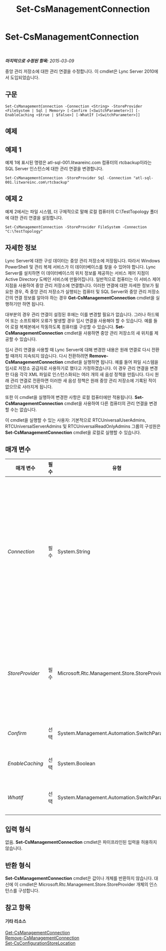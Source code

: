 ﻿---
title: Set-CsManagementConnection
TOCTitle: Set-CsManagementConnection
ms:assetid: f7cf19ba-6c56-4f74-9757-843e1ca0c9a1
ms:mtpsurl: https://technet.microsoft.com/ko-kr/library/Gg413045(v=OCS.15)
ms:contentKeyID: 49305567
ms.date: 08/24/2015
mtps_version: v=OCS.15
ms.translationtype: HT
---

# Set-CsManagementConnection

 

_**마지막으로 수정된 항목:** 2015-03-09_

중앙 관리 저장소에 대한 관리 연결을 수정합니다. 이 cmdlet은 Lync Server 2010에서 도입되었습니다.

## 구문

    Set-CsManagementConnection -Connection <String> -StoreProvider <FileSystem | Sql | Memory> [-Confirm [<SwitchParameter>]] [-EnableCaching <$true | $false>] [-WhatIf [<SwitchParameter>]]

## 예제

## 예제 1

예제 1에 표시된 명령은 atl-sql-001.litwareinc.com 컴퓨터의 rtcbackup이라는 SQL Server 인스턴스에 대한 관리 연결을 변경합니다.

    Set-CsManagementConnection -StoreProvider Sql -Connection "atl-sql-001.litwareinc.com\rtcbackup"

## 예제 2

예제 2에서는 파일 시스템, 더 구체적으로 말해 로컬 컴퓨터의 C:\\TestTopology 폴더에 대한 관리 연결을 설정합니다.

    Set-CsManagementConnection -StoreProvider FileSystem -Connection "C:\TestTopology"

## 자세한 정보

Lync Server에 대한 구성 데이터는 중앙 관리 저장소에 저장됩니다. 따라서 Windows PowerShell 및 관리 복제 서비스가 이 데이터베이스를 찾을 수 있어야 합니다. Lync Server를 설치하면 이 데이터베이스의 위치 정보를 제공하는 서비스 제어 지점이 Active Directory 도메인 서비스에 만들어집니다. 일반적으로 컴퓨터는 이 서비스 제어 지점을 사용하여 중앙 관리 저장소에 연결합니다. 이러한 연결에 대한 자세한 정보가 필요한 경우, 즉 중앙 관리 저장소가 실행되는 컴퓨터 및 SQL Server와 중앙 관리 저장소 간의 연결 정보를 알아야 하는 경우 **Get-CsManagementConnection** cmdlet을 실행하기만 하면 됩니다.

대부분의 경우 관리 연결이 설정된 후에는 이를 변경할 필요가 없습니다. 그러나 하드웨어 또는 소프트웨어 오류가 발생할 경우 임시 연결을 사용해야 할 수 있습니다. 예를 들어 로컬 복제본에서 작동하도록 컴퓨터를 구성할 수 있습니다. **Set-CsManagementConnection** cmdlet을 사용하면 중앙 관리 저장소의 새 위치를 제공할 수 있습니다.

임시 관리 연결을 사용할 때 Lync Server에 대해 변경한 내용은 원래 연결로 다시 전환할 때까지 지속되지 않습니다. 다시 전환하려면 **Remove-CsManagementConnection** cmdlet을 실행하면 됩니다. 예를 들어 파일 시스템을 임시로 저장소 공급자로 사용하기로 했다고 가정하겠습니다. 이 경우 관리 연결을 변경한 다음 각각 XML 파일로 인스턴스화되는 여러 개의 새 음성 정책을 만듭니다. 다시 원래 관리 연결로 전환하면 이러한 새 음성 정책은 원래 중앙 관리 저장소에 기록된 적이 없으므로 사라지게 됩니다.

또한 이 cmdlet을 실행하여 변경한 사항은 로컬 컴퓨터에만 적용됩니다. **Set-CsManagementConnection** cmdlet을 사용하여 다른 컴퓨터의 관리 연결을 변경할 수는 없습니다.

이 cmdlet을 실행할 수 있는 사용자: 기본적으로 RTCUniversalUserAdmins, RTCUniversalServerAdmins 및 RTCUniversalReadOnlyAdmins 그룹의 구성원은 **Set-CsManagementConnection** cmdlet을 로컬로 실행할 수 있습니다.

## 매개 변수


<table>
<colgroup>
<col style="width: 25%" />
<col style="width: 25%" />
<col style="width: 25%" />
<col style="width: 25%" />
</colgroup>
<thead>
<tr class="header">
<th>매개 변수</th>
<th>필수</th>
<th>유형</th>
<th>설명</th>
</tr>
</thead>
<tbody>
<tr class="odd">
<td><p><em>Connection</em></p></td>
<td><p>필수</p></td>
<td><p>System.String</p></td>
<td><p>관리 연결로 사용할 SQL Server 인스턴스 또는 파일 시스템 폴더의 위치 정보입니다.</p>
<p>예를 들어 atl-sql-001.litwareinc.com 컴퓨터에 있는 rtcbackup이라는 SQL Server 인스턴스에 대한 새 관리 연결을 설정하는 경우 -Connection &quot;atl-sql-001.litwareinc.com\rtcbackup&quot; 구문을 사용합니다.</p>
<p>C:\TestTopology 폴더에 대한 관리 연결을 만들려면 -Connection &quot;C:\TestTopology&quot; 구문을 사용합니다. 폴더가 없는 경우에는 <strong>Set-CsManagementConnection</strong> cmdlet이 새 폴더를 만듭니다.</p></td>
</tr>
<tr class="even">
<td><p><em>StoreProvider</em></p></td>
<td><p>필수</p></td>
<td><p>Microsoft.Rtc.Management.Store.StoreProvider</p></td>
<td><p>구성 정보에 사용할 백 엔드 저장소 유형을 지정합니다. 구성 데이터를 SQL Server에 저장하려면 StoreProvider를 -StoreProvider Sql과 같이 설정합니다. 파일 시스템에 구성 데이터를 저장하려면 -StoreProvider FileSystem 구문을 사용합니다. Microsoft 지원 담당자가 지시하지 않은 경우 StoreProvider 속성을 수정하지 않는 것이 좋습니다.</p></td>
</tr>
<tr class="odd">
<td><p><em>Confirm</em></p></td>
<td><p>선택</p></td>
<td><p>System.Management.Automation.SwitchParameter</p></td>
<td><p>명령을 실행하기 전에 확인 메시지를 표시합니다.</p></td>
</tr>
<tr class="even">
<td><p><em>EnableCaching</em></p></td>
<td><p>선택</p></td>
<td><p>System.Boolean</p></td>
<td><p>True($True)로 설정하면 관리 연결에 대해 캐싱을 사용하도록 설정합니다.</p></td>
</tr>
<tr class="odd">
<td><p><em>WhatIf</em></p></td>
<td><p>선택</p></td>
<td><p>System.Management.Automation.SwitchParameter</p></td>
<td><p>명령을 실제로 실행하지 않고도 명령이 실행될 경우 발생할 수 있는 현상을 설명합니다.</p></td>
</tr>
</tbody>
</table>


## 입력 형식

없음. **Set-CsManagementConnection** cmdlet은 파이프라인된 입력을 허용하지 않습니다.

## 반환 형식

**Set-CsManagementConnection** cmdlet은 값이나 개체를 반환하지 않습니다. 대신에 이 cmdlet은 Microsoft.Rtc.Management.Store.StoreProvider 개체의 인스턴스를 구성합니다.

## 참고 항목

#### 기타 리소스

[Get-CsManagementConnection](get-csmanagementconnection.md)  
[Remove-CsManagementConnection](remove-csmanagementconnection.md)  
[Set-CsConfigurationStoreLocation](set-csconfigurationstorelocation.md)

